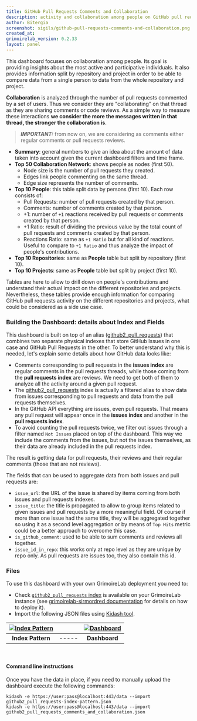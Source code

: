 ```yaml
---
title: GitHub Pull Requests Comments and Collaboration
description: activity and collaboration among people on GitHub pull requests.
author: Bitergia
screenshot: sigils/github-pull-requests-comments-and-collaboration.png
created_at: 
grimoirelab_version: 0.2.33
layout: panel
---
```


This dashboard focuses on collaboration among people. Its goal is providing insights about the
most active and participative individuals. It also provides information split by repository and
project in order to be able to compare data from a single person to data from the whole repository
and project.

**Collaboration** is analyzed through the number of pull requests commented by a set of users. Thus we
consider they are "collaborating" on that thread as they are sharing comments or code reviews. As a simple
way to measure these interactions **we consider the more the messages written in that thread, the stronger
the collaboration is**.

> **_IMPORTANT:_** from now on, we are considering as comments either regular comments or pull requests reviews.


* **Summary**: general numbers to give an idea about the amount of data taken into account given the
    current dashboard filters and time frame.
* **Top 50 Collaboration Network**: shows people as nodes (first 50).
    * Node size is the number of pull requests they created. 
    * Edges link people commenting on the same thread. 
    * Edge size represents the number of comments.
* **Top 10 People**: this table split data by persons (first 10). Each row consists of:
    * Pull Requests: number of pull requests created by that person.
    * Comments: number of comments created by that person.
    * +1: number of `+1` reactions received by pull requests or comments created by that person.
    * +1 Ratio: result of dividing the previous value by the total count of pull requests and comments
     created by that person.
    * Reactions Ratio: same as `+1 Ratio` but for all kind of reactions. Useful to compare to `+1 Ratio`
        and thus analyze the impact of people's contributions. 
* **Top 10 Repositories**: same as **People** table but split by repository (first 10).
* **Top 10 Projects**:  same as **People** table but split by project (first 10).

Tables are here to allow to drill down on people's contributions and understand their actual impact on the
different repositories and projects. Nevertheless, these tables provide
enough information for comparing GitHub pull requests activity on the different repositories and projects,
what could be considered as a side use case. 

### Building the Dashboard: details about Index and Fields

This dashboard is built on top of an alias ([github2_pull_requests][github2_pull_requests-schema]) that combines two separate physical
indexes that store GitHub Issues in one case and GitHub Pull Requests in the other. To better
understand why this is needed, let's explain some details about how GitHub data looks like:
 * Comments corresponding to pull requests in the **issues index** are regular comments in the pull requests
   threads, while those coming from the **pull requests index** are reviews. We need to get both of them to
   analyze all the activity around a given pull request.
 * The [github2_pull_requests][github2_pull_requests-schema] index is actually a filtered alias to show data from issues corresponding to
   pull requests and data from the pull requests themselves.
 * In the GitHub API everything are issues, even pull requests. That means any pull request will appear once
   in the **issues index** and another in the **pull requests index**.
 * To avoid counting the pull requests twice, we filter out issues through a filter
   named `Not Issues` placed on top of the dashboard. This way we include the comments from the issues, but
   not the issues themselves, as their data are already included in the pull requests index.

The result is getting data for pull requests, their reviews and their regular comments (those that are not
reviews).

The fields that can be used to aggregate data from both issues and pull requests are:
* `issue_url`: the URL of the issue is shared by items coming from both issues and pull requests indexes. 
* `issue_title`: the title is propagated to allow to group items related to given issues and pull requests
   by a more meaningful field. Of course if more than one issue had the same title, they will be aggregated
   together so using it as a second level aggregation or by means of `Top Hits` metric could be a better
   approach to overcome this case.
* `is_github_comment`: used to be able to sum comments and reviews all together.
* `issue_id_in_repo`: this works only at repo level as they are unique by repo only. As pull requests are
   issues too, they also contain this id.

### Files
To use this dashboard with your own GrimoireLab deployment you need to:
* Check [`github2_pull_requests` index][github2_pull_requests-schema] is available on your GrimoireLab instance
(see [grimoirelab-sirmordred documentation][sirmordred-github2_pull_requests] for details on how to deploy it).
* Import the following JSON files using [Kidash tool](https://github.com/chaoss/grimoirelab-kidash/).

| [![Index Pattern][ip-icon]][index-pattern] | | [![Dashboard][dash-icon]][dashboard] |
| :---------: | ---------- | :-------------: |
| **Index Pattern** | ----- | **Dashboard** |

<br />

#### Command line instructions
Once you have the data in place, if you need to manually upload the dashboard execute the
following commands:
```
kidash -e https://user:pass@localhost:443/data --import github2_pull_requests-index-pattern.json
kidash -e https://user:pass@localhost:443/data --import github2_pull_requests_comments_and_collaboration.json
```

[github2_pull_requests-schema]: https://github.com/chaoss/grimoirelab-elk/blob/master/schema/github2_pull_requests.csv
[sirmordred-github2_pull_requests]: https://github.com/chaoss/grimoirelab-sirmordred#github2-
[dash-icon]: ../assets/images/icons/dashboard.png
[ip-icon]: ../assets/images/icons/file-ruled.png
[index-pattern]: https://raw.githubusercontent.com/chaoss/grimoirelab-sigils/master/json/github2_pull_requests-index-pattern.json
[dashboard]: https://raw.githubusercontent.com/chaoss/grimoirelab-sigils/master/json/github2_pull_requests_comments_and_collaboration.json
